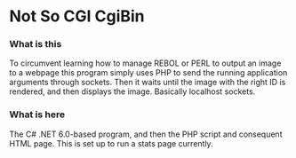 # Not So CGI CgiBin

### What is this

To circumvent learning how to manage REBOL or PERL to output an image to a webpage this program simply uses PHP to send the running application arguments through sockets. Then it waits until the image with the right ID is rendered, and then displays the image. Basically localhost sockets.

### What is here

The C# .NET 6.0-based program, and then the PHP script and consequent HTML page. This is set up to run a stats page currently.
